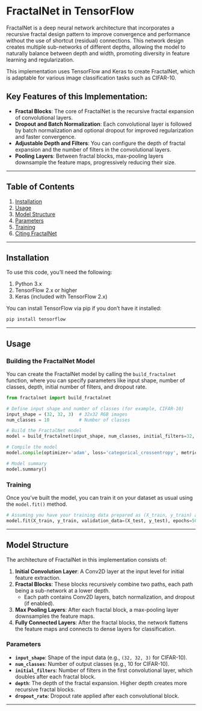 # FractalNet in TensorFlow

FractalNet is a deep neural network architecture that incorporates a recursive fractal design pattern to improve convergence and performance without the use of shortcut (residual) connections. This network design creates multiple sub-networks of different depths, allowing the model to naturally balance between depth and width, promoting diversity in feature learning and regularization.

This implementation uses TensorFlow and Keras to create FractalNet, which is adaptable for various image classification tasks such as CIFAR-10.

## Key Features of this Implementation:
- **Fractal Blocks**: The core of FractalNet is the recursive fractal expansion of convolutional layers.
- **Dropout and Batch Normalization**: Each convolutional layer is followed by batch normalization and optional dropout for improved regularization and faster convergence.
- **Adjustable Depth and Filters**: You can configure the depth of fractal expansion and the number of filters in the convolutional layers.
- **Pooling Layers**: Between fractal blocks, max-pooling layers downsample the feature maps, progressively reducing their size.

---

## Table of Contents
1. [Installation](#installation)
2. [Usage](#usage)
3. [Model Structure](#model-structure)
4. [Parameters](#parameters)
5. [Training](#training)
6. [Citing FractalNet](#citing-fractalnet)

---

## Installation

To use this code, you’ll need the following:
1. Python 3.x
2. TensorFlow 2.x or higher
3. Keras (included with TensorFlow 2.x)

You can install TensorFlow via pip if you don’t have it installed:

```bash
pip install tensorflow
```

---

## Usage

### Building the FractalNet Model

You can create the FractalNet model by calling the `build_fractalnet` function, where you can specify parameters like input shape, number of classes, depth, initial number of filters, and dropout rate.

```python
from fractalnet import build_fractalnet

# Define input shape and number of classes (for example, CIFAR-10)
input_shape = (32, 32, 3)  # 32x32 RGB images
num_classes = 10           # Number of classes

# Build the FractalNet model
model = build_fractalnet(input_shape, num_classes, initial_filters=32, depth=3, dropout_rate=0.3)

# Compile the model
model.compile(optimizer='adam', loss='categorical_crossentropy', metrics=['accuracy'])

# Model summary
model.summary()
```

### Training

Once you’ve built the model, you can train it on your dataset as usual using the `model.fit()` method.

```python
# Assuming you have your training data prepared as (X_train, y_train) and (X_test, y_test)
model.fit(X_train, y_train, validation_data=(X_test, y_test), epochs=50, batch_size=64)
```

---

## Model Structure

The architecture of FractalNet in this implementation consists of:
1. **Initial Convolution Layer**: A Conv2D layer at the input level for initial feature extraction.
2. **Fractal Blocks**: These blocks recursively combine two paths, each path being a sub-network at a lower depth.
   - Each path contains Conv2D layers, batch normalization, and dropout (if enabled).
3. **Max Pooling Layers**: After each fractal block, a max-pooling layer downsamples the feature maps.
4. **Fully Connected Layers**: After the fractal blocks, the network flattens the feature maps and connects to dense layers for classification.

### Parameters

- **`input_shape`**: Shape of the input data (e.g., `(32, 32, 3)` for CIFAR-10).
- **`num_classes`**: Number of output classes (e.g., 10 for CIFAR-10).
- **`initial_filters`**: Number of filters in the first convolutional layer, which doubles after each fractal block.
- **`depth`**: The depth of the fractal expansion. Higher depth creates more recursive fractal blocks.
- **`dropout_rate`**: Dropout rate applied after each convolutional block.

---

